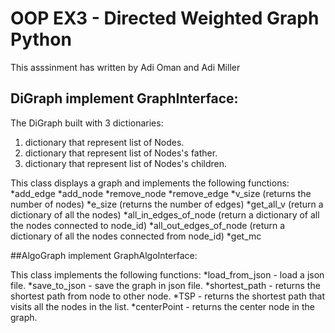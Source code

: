 
# OOP EX3 - Directed Weighted Graph Python
This asssinment has written by Adi Oman and Adi Miller

## DiGraph implement GraphInterface:

The DiGraph built with 3 dictionaries:
1. dictionary that represent list of Nodes.
2. dictionary that represent list of Nodes's father.
3. dictionary that represent list of Nodes's children.

This class displays a graph and implements the following functions:
*add_edge
*add_node
*remove_node
*remove_edge
*v_size (returns the number of nodes)
*e_size (returns the number of edges)
*get_all_v (return a dictionary of all the nodes)
*all_in_edges_of_node (return a dictionary of all the nodes connected to node_id)
*all_out_edges_of_node (return a dictionary of all the nodes connected from node_id)
*get_mc 

##AlgoGraph implement GraphAlgoInterface:

This class implements the following functions:
*load_from_json - load a json file.
*save_to_json - save the graph in json file.
*shortest_path - returns the shortest path from node to other node.
*TSP - returns the shortest path that visits all the nodes in the list. 
*centerPoint - returns the center node in the graph.
